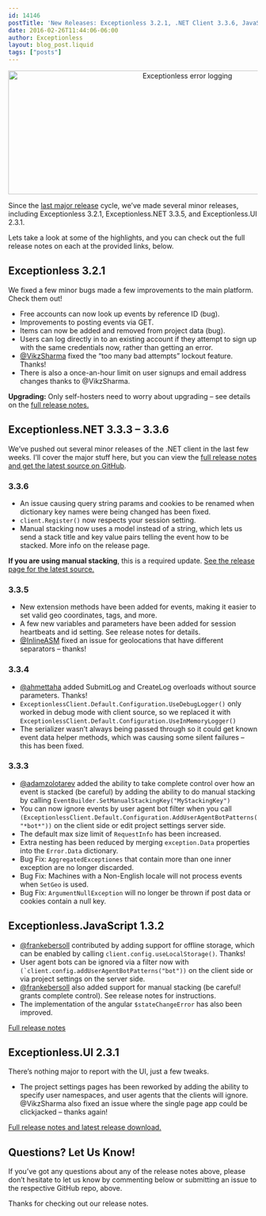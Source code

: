 ```yaml
---
id: 14146
postTitle: 'New Releases: Exceptionless 3.2.1, .NET Client 3.3.6, JavaScript Client 1.3.2, UI 2.3.1'
date: 2016-02-26T11:44:06-06:00
author: Exceptionless
layout: blog_post.liquid
tags: ["posts"]
---
```

<p style="text-align: center;">
  <img loading="lazy" class="aligncenter size-full wp-image-14148" src="http://exceptionless.com/assets/blog-header-image-3.2.1.jpg" alt="Exceptionless error logging" width="708" height="250" data-id="14148" srcset="https://exceptionless.com/assets/blog-header-image-3.2.1.jpg 708w, https://exceptionless.com/assets/blog-header-image-3.2.1-300x106.jpg 300w" sizes="(max-width: 708px) 100vw, 708px" />
</p>

Since the [last major release](http://exceptionless.com/new-releases-for-all-the-codes-exceptionless-3-2/) cycle, we&#8217;ve made several minor releases, including Exceptionless 3.2.1, Exceptionless.NET 3.3.5, and Exceptionless.UI 2.3.1.

Lets take a look at some of the highlights, and you can check out the full release notes on each at the provided links, below.<!--more-->

## Exceptionless 3.2.1

We fixed a few minor bugs made a few improvements to the main platform. Check them out!

  * Free accounts can now look up events by reference ID (bug).
  * Improvements to posting events via GET.
  * Items can now be added and removed from project data (bug).
  * Users can log directly in to an existing account if they attempt to sign up with the same credentials now, rather than getting an error.
  * <a href="https://github.com/VikzSharma" target="_blank">@VikzSharma</a> fixed the &#8220;too many bad attempts&#8221; lockout feature. Thanks!
  * There is also a once-an-hour limit on user signups and email address changes thanks to @VikzSharma.

**Upgrading:** Only self-hosters need to worry about upgrading &#8211; see details on the <a href="https://github.com/exceptionless/Exceptionless/releases/tag/v3.2.1" target="_blank">full release notes.</a>

## Exceptionless.NET 3.3.3 &#8211; 3.3.6

We&#8217;ve pushed out several minor releases of the .NET client in the last few weeks. I&#8217;ll cover the major stuff here, but you can view the <a href="https://github.com/exceptionless/Exceptionless.Net/releases" target="_blank">full release notes and get the latest source on GitHub</a>.

### 3.3.6

  * An issue causing query string params and cookies to be renamed when dictionary key names were being changed has been fixed.
  * `client.Register()` now respects your session setting.
  * Manual stacking now uses a model instead of a string, which lets us send a stack title and key value pairs telling the event how to be stacked. More info on the release page.

**If you are using manual stacking**, this is a required update. <a href="https://github.com/exceptionless/Exceptionless.Net/releases/tag/v3.3.6" target="_blank">See the release page for the latest source.</a>

### 3.3.5

  * New extension methods have been added for events, making it easier to set valid geo coordinates, tags, and more.
  * A few new variables and parameters have been added for session heartbeats and id setting. See release notes for details.
  * <a href="https://github.com/InlineAsm" target="_blank">@InlineASM</a> fixed an issue for geolocations that have different separators &#8211; thanks!

### 3.3.4

  * <a href="https://github.com/ahmettaha" target="_blank">@ahmettaha</a> added SubmitLog and CreateLog overloads without source parameters. Thanks!
  * `ExceptionlessClient.Default.Configuration.UseDebugLogger()` only worked in debug mode with client source, so we replaced it with `ExceptionlessClient.Default.Configuration.UseInMemoryLogger()`
  * The serializer wasn&#8217;t always being passed through so it could get known event data helper methods, which was causing some silent failures &#8211; this has been fixed.

### 3.3.3

  * <a href="https://github.com/adamzolotarev" target="_blank">@adamzolotarev</a> added the ability to take complete control over how an event is stacked (be careful) by adding the ability to do manual stacking by calling `EventBuilder.SetManualStackingKey("MyStackingKey")`
  * You can now ignore events by user agent bot filter when you call `(ExceptionlessClient.Default.Configuration.AddUserAgentBotPatterns("*bot*"))` on the client side or edit project settings server side.
  * The default max size limit of `RequestInfo` has been increased.
  * Extra nesting has been reduced by merging `exception.Data` properties into the `Error.Data` dictionary.
  * Bug Fix: `AggregatedExceptiones` that contain more than one inner exception are no longer discarded.
  * Bug Fix: Machines with a Non-English locale will not process events when `SetGeo` is used.
  * Bug Fix: `ArgumentNullException` will no longer be thrown if post data or cookies contain a null key.

## Exceptionless.JavaScript 1.3.2

  * <a href="https://github.com/frankebersoll" target="_blank">@frankebersoll</a> contributed by adding support for offline storage, which can be enabled by calling `client.config.useLocalStorage()`. Thanks!
  * User agent bots can be ignored via a filter now with ``(`client.config.addUserAgentBotPatterns("bot"))`` on the client side or via project settings on the server side.
  * <a href="https://github.com/frankebersoll" target="_blank">@frankebersoll</a> also added support for manual stacking (be careful! grants complete control). See release notes for instructions.
  * The implementation of the angular `$stateChangeError` has also been improved.

<a href="https://github.com/exceptionless/Exceptionless.JavaScript/releases/tag/v1.3.2" target="_blank">Full release notes</a>

## Exceptionless.UI 2.3.1

There&#8217;s nothing major to report with the UI, just a few tweaks.

  * The project settings pages has been reworked by adding the ability to specify user namespaces, and user agents that the clients will ignore. @VikzSharma also fixed an issue where the single page app could be clickjacked &#8211; thanks again!

<a href="https://github.com/exceptionless/Exceptionless.UI/releases/tag/v2.3.1" target="_blank">Full release notes and latest release download.</a>

## Questions? Let Us Know!

If you&#8217;ve got any questions about any of the release notes above, please don&#8217;t hesitate to let us know by commenting below or submitting an issue to the respective GitHub repo, above.

Thanks for checking out our release notes.

